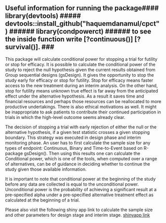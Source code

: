 Useful information for running the package####
library(devtools)  #####
devtools::install_github("haquemdanamul/cpct")  ######
library(condpowerct) ######
to see the inside function write [?continuous()] [?survival()]. ###
-----------------------------------------------------------------------------------------------------
This package will calculate conditional power for stopping a trial for futility or stop for efficacy. 
It is possible to calculate the conditional power of the study to reject the null hypothesis given the 
current results obtained from Group sequential designs (gsDesign). It gives the opportunity to 
stop the study early for efficacy or stop for futility. Stop for efficacy means faster access to the 
new treatment during an interim analysis. On the other hand, stop for futility means unknown true effect 
is far away from the anticipated effect under the alternative hypothesis. As a result it saves time and 
financial resources and perhaps those resources can be reallocated to more productive undertakings. 
There is also ethical motivations as well. It might be inappropriate to ask patients to contribute 
their continued participation in trials in which the high-level outcome seems already clear. 

The decision of stopping a trial with early rejection of either the null or the alternative hypothesis, 
if a given test statistic crosses a given stopping boundary. This strategy was executed in design phase 
and interim monitoring phase. An user has to first calculate the sample size for any types of endpoint: 
Continuous, Binary and Time-to-Event based on R-package gsDesign(). Then using this results one can 
calculate the Conditional power, which is one of the tools, when computed over a range of alternatives, 
can be of guidance in deciding whether to continue the study given those available information. 

It is important to note that conditional power at the beginning of the study before any data are 
collected is equal to the unconditional power. Unconditional power is the probability of achieving 
a significant result at a pre-specified alpha under a pre-specified alternative treatment effect as
calculated at the beginning of a trial.

Please also visit the following shiny app link to calculate the sample size and other parameters for 
design stage and interim stage. [shinyapp link](https://haquemdanamul.shinyapps.io/update_session/)
